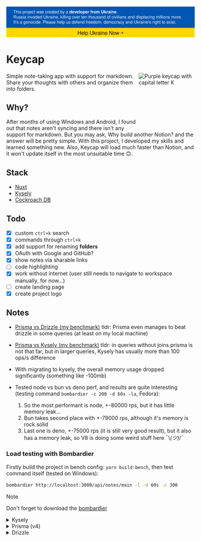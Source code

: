 [![SWUbanner](https://raw.githubusercontent.com/vshymanskyy/StandWithUkraine/main/banner-direct-single.svg)](https://stand-with-ukraine.pp.ua/)

# Keycap

<img src="public\android-chrome-192x192.png" align="right"
  alt="Purple keycap with capital letter K" width="150" height="150"/>

Simple note-taking app with support for markdown. Share your thoughts with others and organize them into folders.

## Why?

After months of using Windows and Android, I found out that notes aren't syncing and there isn't any support for markdown. But you may ask, Why build another Notion? and the answer will be pretty simple. With this project, I developed my skills and learned something new. Also, Keycap will load much faster than Notion, and it won't update itself in the most unsuitable time 🙃.

## Stack

- [Nuxt](https://nuxt.com/)
- [Kysely](https://kysely.dev/)
- [Cockroach DB](https://www.cockroachlabs.com/product/)

## Todo

- [x] custom `ctrl+k` search
- [x] commands through `ctrl+k`
- [x] add support for renaming __folders__
- [x] OAuth with Google and GitHub?
- [x] show notes via sharable links
- [ ] code highlighting
- [x] work without internet (user still needs to navigate to workspace manually, for now...)
- [ ] create landing page
- [x] create project logo

## Notes

- [Prisma vs Drizzle (my benchmark)](./benchmarks/prisma-vs-drizzle/README.md)
  tldr: Prisma even manages to beat drizzle in some queries (at least on my local machine)

- [Prisma vs Kysely (my benchmark)](./benchmarks/prisma-vs-kysely/README.md)
  tldr: in queries without joins prisma is not that far, but in larger queries, Kysely has usually more than 100 ops/s difference

<!-- [Rewrite with kysely](https://github.com/logotip4ik/keycap/tree/feat/kysely). Kysely is slightly faster in a development environment, -->
<!-- though `node-postgres` isn't well suited for serverless. So to see Kysely outperforms Prisma you will need much more traffic than a few visitors in a week. -->

- With migrating to kysely, the overall memory usage dropped significantly (something like -100mb)

- Tested node vs bun vs deno perf, and results are quite interesting (testing command `bombardier -c 200 -d 60s -la`, Fedora):
    1. So the most performant is node, +-80000 rps, but it has little memory leak...
    2. Bun takes second place with +-79000 rps, although it's memory is rock solid
    3. Last one is deno, +-75000 rps (it is still very good result), but it also has a memory leak, so V8 is doing some weird stuff here ¯\\_(ツ)_/¯

### Load testing with Bombardier

Firstly build the project in bench config: `yarn build:bench`, then test command itself (tested on Windows):

```sh
bombardier http://localhost:3000/api/notes/main -l -d 60s -c 300
```

> [!NOTE]
> Don't forget to download the [bombardier](https://github.com/codesenberg/bombardier)

<details>
<summary>Kysely</summary>

```sh
Statistics        Avg      Stdev        Max
  Reqs/sec       601.55      90.08     841.85
  Latency      497.61ms    32.88ms      0.89s
  Latency Distribution
     50%   503.24ms
     75%   515.54ms
     90%   526.89ms
     95%   535.99ms
     99%   625.21ms
  HTTP codes:
    1xx - 0, 2xx - 36322, 3xx - 0, 4xx - 0, 5xx - 0
    others - 0
  Throughput:    34.97MB/s
```
</details>

<details>
<summary>Prisma (v4)</summary>

```sh
Statistics        Avg      Stdev        Max
  Reqs/sec       587.57     161.55    4091.91
  Latency      512.14ms    46.99ms      0.99s
  Latency Distribution
     50%   504.01ms
     75%   524.79ms
     90%   586.09ms
     95%   615.20ms
     99%   682.54ms
  HTTP codes:
    1xx - 0, 2xx - 35320, 3xx - 0, 4xx - 0, 5xx - 0
    others - 0
  Throughput:    33.94MB/s
```
</details>

<details>
<summary>Drizzle</summary>

I should have done something wrong [`feat/drizzle`](https://github.com/logotip4ik/keycap/tree/feat/drizzle)

```sh
Statistics        Avg      Stdev        Max
  Reqs/sec       173.54      34.56     269.03
  Latency         1.70s   456.12ms      6.18s
  Latency Distribution
     50%      1.57s
     75%      1.68s
     90%      1.88s
     95%      1.99s
     99%      3.86s
  HTTP codes:
    1xx - 0, 2xx - 10716, 3xx - 0, 4xx - 0, 5xx - 0
    others - 0
  Throughput:    10.18MB/s
```
</details>
